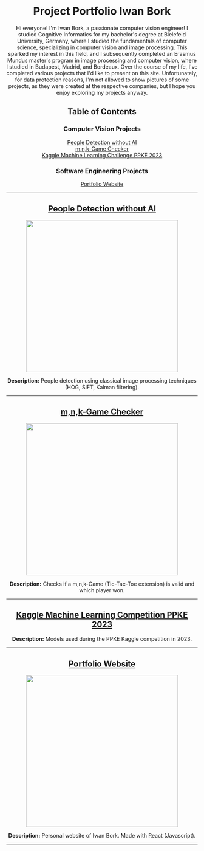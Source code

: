 <div align="center">

# Project Portfolio Iwan Bork

Hi everyone! I'm Iwan Bork, a passionate computer vision engineer!
I studied Cognitive Informatics for my bachelor's degree at Bielefeld University, Germany, where I studied the fundamentals of computer science, specializing in computer vision and image processing. This sparked my interest in this field, and I subsequently completed an Erasmus Mundus master's program in image processing and computer vision, where I studied in Budapest, Madrid, and Bordeaux.
Over the course of my life, I've completed various projects that I'd like to present on this site. Unfortunately, for data protection reasons, I'm not allowed to show pictures of some projects, as they were created at the respective companies, but I hope you enjoy exploring my projects anyway.


## Table of Contents
### Computer Vision Projects
<a href="#bipa2">People Detection without AI</a><br>
<a href="#bipa1">m,n,k-Game Checker</a><br>
<a href="#dmmlkagglechallenge2023">Kaggle Machine Learning Challenge PPKE 2023</a><br>

### Software Engineering Projects

<a href="#portfolio">Portfolio Website</a><br>


---

<h2 id="bipa2">
  <a href="https://github.com/ibork-dev/people-detection-without-ai">People Detection without AI</a>
</h2>
<img src="https://github.com/ibork-dev/people-detection-without-ai/blob/main/output_video.gif" width="400" />

**Description:** People detection using classical image processing techniques (HOG, SIFT, Kalman filtering).

---

<h2 id="bipa1">
  <a href="https://github.com/ibork-dev/mnk-game-checker">m,n,k-Game Checker</a>
</h2>
<img src="https://github.com/ibork-dev/mnk-game-checker/blob/main/mnk-game-examples.gif" width="400" />

**Description:** Checks if a m,n,k-Game (Tic-Tac-Toe extension) is valid and which player won.

---

<h2 id="dmmlkagglechallenge2023">
  <a href="https://github.com/ibork-dev/ppke-machine-learning-challenge">Kaggle Machine Learning Competition PPKE 2023</a>
</h2>

**Description:** Models used during the PPKE Kaggle competition in 2023.

---

<h2 id="portfolio">
  <a href="https://github.com/ibork-dev/portfolio-website-iwanbork">Portfolio Website</a>
</h2>
<img src="https://github.com/ibork-dev/portfolio-website-iwanbork/blob/main/portfolio-website.gif" width="400" />

**Description:** Personal website of Iwan Bork. Made with React (Javascript).

---

</div>
